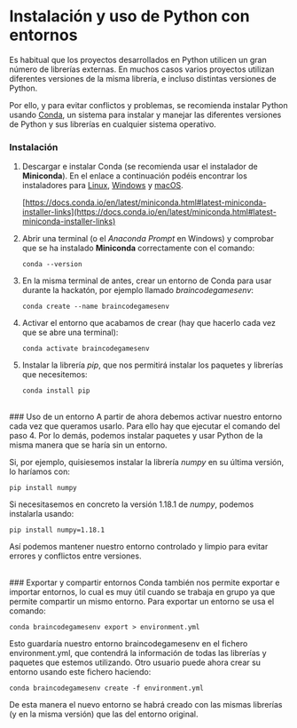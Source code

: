 # Instalación y uso de Python con entornos

Es habitual que los proyectos desarrollados en Python utilicen un gran número de librerías externas. En muchos casos varios proyectos utilizan diferentes versiones de la misma librería, e incluso distintas versiones de Python.

Por ello, y para evitar conflictos y problemas, se recomienda instalar Python usando [Conda](https://conda.io/projects/conda/en/latest/index.html), un sistema para instalar y manejar las diferentes versiones de Python y sus librerías en cualquier sistema operativo.

### Instalación
1. Descargar e instalar Conda (se recomienda usar el instalador de **Miniconda**). En el enlace a continuación podéis encontrar los instaladores para [Linux](https://docs.conda.io/projects/conda/en/latest/user-guide/install/linux.html), [Windows](https://docs.conda.io/projects/conda/en/latest/user-guide/install/windows.html) y [macOS](https://docs.conda.io/projects/conda/en/latest/user-guide/install/macos.html).

	[https://docs.conda.io/en/latest/miniconda.html#latest-miniconda-installer-links](https://docs.conda.io/en/latest/miniconda.html#latest-miniconda-installer-links)
    

2. Abrir una terminal (o el *Anaconda Prompt* en Windows) y comprobar que se ha instalado **Miniconda** correctamente con el comando:
	
	```
	conda --version
	```

3. En la misma terminal de antes, crear un entorno de Conda para usar durante la hackatón, por ejemplo llamado *braincodegamesenv*:

	```
	conda create --name braincodegamesenv
	```

4. Activar el entorno que acabamos de crear (hay que hacerlo cada vez que se abre una terminal):

	```
	conda activate braincodegamesenv
	```

5. Instalar la librería *pip*, que nos permitirá instalar los paquetes y librerías que necesitemos:

	```
	conda install pip
	```

<br>
### Uso de un entorno
A partir de ahora debemos activar nuestro entorno cada vez que queramos usarlo. Para ello hay que ejecutar el comando del paso 4. Por lo demás, podemos instalar paquetes y usar Python de la misma manera que se haría sin un entorno.

Si, por ejemplo, quisiesemos instalar la librería *numpy* en su última versión, lo haríamos con:

```
pip install numpy
```

Si necesitasemos en concreto la versión 1.18.1 de *numpy*, podemos instalarla usando:

```
pip install numpy=1.18.1
```

Así podemos mantener nuestro entorno controlado y limpio para evitar errores y conflictos entre versiones.


<br>
### Exportar y compartir entornos
Conda también nos permite exportar e importar entornos, lo cual es muy útil cuando se trabaja en grupo ya que permite compartir un mismo entorno. Para exportar un entorno se usa el comando:

```
conda braincodegamesenv export > environment.yml
```

Esto guardaría nuestro entorno braincodegamesenv en el fichero environment.yml, que contendrá la información de todas las librerías y paquetes que estemos utilizando. Otro usuario puede ahora crear su entorno usando este fichero haciendo:

```
conda braincodegamesenv create -f environment.yml
```

De esta manera el nuevo entorno se habrá creado con las mismas librerías (y en la misma versión) que las del entorno original.